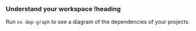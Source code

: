 <!-- .documentation/understand-your-workspace/main.md -->
### Understand your workspace !heading

Run `nx dep-graph` to see a diagram of the dependencies of your projects.
